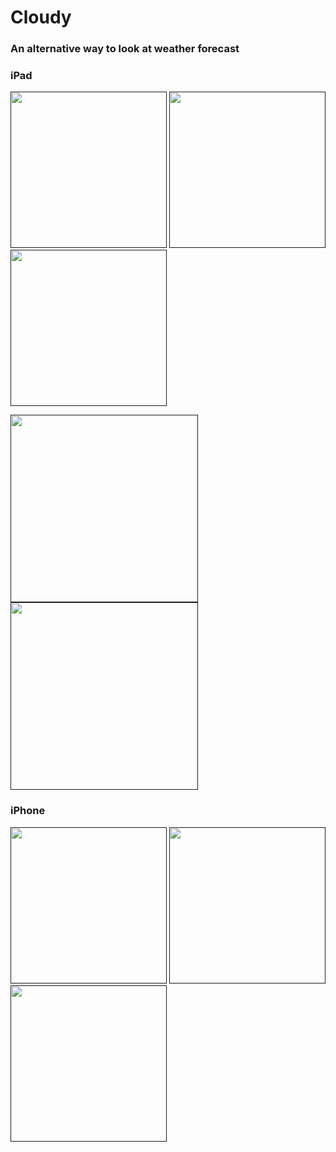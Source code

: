 # Cloudy

### An alternative way to look at weather forecast

### iPad

[<img src="https://github.com/LeonErath/FuckThisWeather/blob/master/images/Simulator%20Screen%20Shot%20-%20iPad%20Pro%20(9.7-inch)%20-%202017-11-08%20at%2015.28.08.png" width="250"/>]() [<img src="https://github.com/LeonErath/FuckThisWeather/blob/master/images/Simulator%20Screen%20Shot%20-%20iPad%20Pro%20(9.7-inch)%20-%202017-11-08%20at%2015.28.15.png" width="250"/>]() [<img src="https://github.com/LeonErath/FuckThisWeather/blob/master/images/Simulator%20Screen%20Shot%20-%20iPad%20Pro%20(9.7-inch)%20-%202017-11-08%20at%2015.28.18.png" width="250"/>]()


[<img src="https://github.com/LeonErath/FuckThisWeather/blob/master/images/Simulator%20Screen%20Shot%20-%20iPad%20Pro%20(9.7-inch)%20-%202017-11-08%20at%2015.28.33.png" width="300"/>]() [<img src="https://github.com/LeonErath/FuckThisWeather/blob/master/images/Simulator%20Screen%20Shot%20-%20iPad%20Pro%20(9.7-inch)%20-%202017-11-08%20at%2015.28.40.png" width="300"/>]()



### iPhone

[<img src="https://github.com/LeonErath/FuckThisWeather/blob/master/images/Simulator%20Screen%20Shot%20-%20iPhone%208%20Plus%20-%202017-11-08%20at%2015.27.14.png" width="250"/>]() [<img src="https://github.com/LeonErath/FuckThisWeather/blob/master/images/Simulator%20Screen%20Shot%20-%20iPhone%208%20Plus%20-%202017-11-08%20at%2015.27.19.png" width="250"/>]() [<img src="https://github.com/LeonErath/FuckThisWeather/blob/master/images/Simulator%20Screen%20Shot%20-%20iPhone%208%20Plus%20-%202017-11-08%20at%2015.27.23.png" width="250"/>]()
